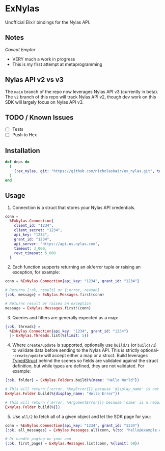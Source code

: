 # ExNylas

Unofficial Elixir bindings for the Nylas API.

## Notes

*Caveat Emptor*
- VERY much a work in progress
- This is my first attempt at metaprogramming

## Nylas API v2 vs v3
The `main` branch of the repo now leverages Nylas API v3 (currently in beta).  The `v2` branch of this repo will track Nylas API v2, though dev work on this SDK will largely focus on Nylas API v3.

## TODO / Known Issues
- [ ] Tests 
- [ ] Push to Hex 

## Installation
```elixir
def deps do
  [
    {:ex_nylas, git: "https://github.com/nicholasbair/ex_nylas.git", tag: "v0.2.1"}
  ]
end
```

## Usage
1. Connection is a struct that stores your Nylas API credentials.
```elixir
conn = 
  %ExNylas.Connection{
    client_id: "1234",
    client_secret: "1234",
    api_key: "1234",
    grant_id: "1234",
    api_server: "https://api.us.nylas.com",
    timeout: 3_000,
    revc_timeout: 5_000
  }
```

2. Each function supports returning an ok/error tuple or raising an exception, for example:
```elixir
conn = %ExNylas.Connection{api_key: "1234", grant_id: "1234"}

# Returns {:ok, result} or {:error, reason}
{:ok, message} = ExNylas.Messages.first(conn)

# Returns result or raises an exception
message = ExNylas.Messages.first!(conn)
```

3. Queries and filters are generally expected as a map:
```elixir
{:ok, threads} = 
  %ExNylas.Connection{api_key: "1234", grant_id: "1234"}
  |> ExNylas.Threads.list(%{limit: 5})
```

4. Where `create/update` is supported, optionally use `build/1` (or `build!/1`) to validate data before sending to the Nylas API.  This is strictly optional--`create/update` will accept either a map or a struct.  Build leverages [TypedStruct](https://hex.pm/packages/typed_struct) behind the scenes so fields are validated against the struct definition, but while types are defined, they are not validated.  For example:
```elixir
{:ok, folder} = ExNylas.Folders.build(%{name: "Hello World"})

# This will return {:error, %KeyError{}} because 'display_name' is not part of the struct
ExNylas.Folder.build(%{display_name: "Hello Error"})

# This will return {:error, %ArgumentError{}} because 'name' is a required field
ExNylas.Folder.build(%{})
```

5. Use `all/2` to fetch all of a given object and let the SDK page for you:
```elixir
conn = %ExNylas.Connection{api_key: "1234", grant_id: "1234"}
{:ok, all_messages} = ExNylas.Messages.all(conn, %{to: "hello@example.com"})

# Or handle paging on your own
{:ok, first_page} = ExNylas.Messages.list(conn, %{limit: 50})
```

